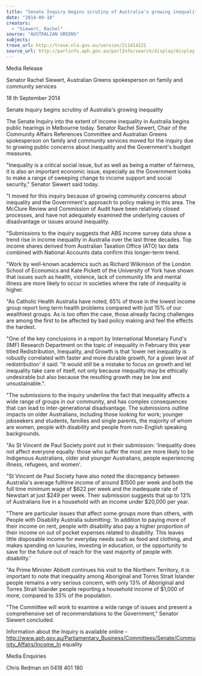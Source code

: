 ```yaml
---
title: "Senate Inquiry begins scrutiny of Australia's growing inequality"
date: "2014-09-18"
creators:
  - "Siewert, Rachel"
source: "AUSTRALIAN GREENS"
subjects:
trove_url: http://trove.nla.gov.au/version/211414121
source_url: http://parlinfo.aph.gov.au/parlInfo/search/display/display.w3p;query=Id%3A%22media/pressrel/3400069%22
---
```


 Media Release   

 Senator Rachel Siewert, Australian Greens spokesperson on family and community services   

 

 18 th  September 2014 

 

 

 Senate Inquiry begins scrutiny of Australia's growing inequality   

 The Senate Inquiry into the extent of income inequality in Australia begins public hearings  in Melbourne today. Senator Rachel Siewert, Chair of the Community Affairs References  Committee and Australian Greens spokesperson on family and community services moved  for the inquiry due to growing public concerns about inequality and the Government's  budget measures.   

 "Inequality is a critical social issue, but as well as being a matter of fairness, it is also an  important economic issue, especially as the Government looks to make a range of sweeping  change to income support and social security," Senator Siewert said today.   

 "I moved for this inquiry because of growing community concerns about inequality and the  Government's approach to policy making in this area. The McClure Review and  Commission of Audit have been relatively closed processes, and have not adequately  examined the underlying causes of disadvantage or issues around inequality.   

 "Submissions to the inquiry suggests that ABS income survey data show a trend rise in  income inequality in Australia over the last three decades. Top income shares derived from  Australian Taxation Office (ATO) tax data combined with National Accounts data confirm  this longer-term trend.   

 "Work by well-known academics such as Richard Wilkinson of the London School of  Economics and Kate Pickett of the University of York have shown that issues such as health,  violence, lack of community life and mental illness are more likely to occur in societies  where the rate of inequality is higher.   

 "As Catholic Health Australia have noted, 65% of those in the lowest income group report  long term health problems compared with just 15% of our wealthiest groups. As is too often  the case, those already facing challenges are among the first to be affected by bad policy  making and feel the effects the hardest.   

 "One of the key conclusions in a report by International Monetary Fund's (IMF) Research  Department on the topic of inequality in February this year titled Redistribution, Inequality,  and Growth is that ‘lower net inequality is robustly correlated with faster and more durable  growth, for a given level of redistribution' it said: "It would still be a mistake to focus on  growth and let inequality take care of itself, not only because inequality may be ethically  undesirable but also because the resulting growth may be low and unsustainable.".   

 "The submissions to the inquiry underline the fact that inequality affects a wide range of  groups in our community, and has complex consequences that can lead to inter-generational  disadvantage. The submissions outline impacts on older Australians, including those  looking for work; younger jobseekers and students, families and single parents, the majority  of whom are women, people with disability and people from non-English speaking  backgrounds.   

 "As St Vincent de Paul Society point out in their submission: ‘Inequality does not affect  everyone equally: those who suffer the most are more likely to be Indigenous Australians,  older and younger Australians, people experiencing illness, refugees, and women'.   

 "St Vincent de Paul Society have also noted the discrepancy between Australia's average  fulltime income of around $1500 per week and both the full time minimum wage of $622 per  week and the inadequate rate of Newstart at just $249 per week. Their submission suggests  that up to 13% of Australians live in a household with an income under $20,000 per year.   

 "There are particular issues that affect some groups more than others, with People with  Disability Australia submitting: ‘In addition to paying more of their income on rent, people  with disability also pay a higher proportion of their income on out of pocket expenses  related to disability. This leaves little disposable income for everyday needs such as food  and clothing, and makes spending on luxuries, investing in education, or the opportunity to  save for the future out of reach for the vast majority of people with disability.'   

 "As Prime Minister Abbott continues his visit to the Northern Territory, it is important to  note that inequality among Aboriginal and Torres Strait Islander people remains a very  serious concern, with only 13% of Aboriginal and Torres Strait Islander people reporting a  household income of $1,000 of more, compared to 33% of the population.   

 "The Committee will work to examine a wide range of issues and present a comprehensive  set of recommendations to the Government," Senator Siewert concluded.   

 

 

 Information about the Inquiry is available online -  http://www.aph.gov.au/Parliamentary_Business/Committees/Senate/Community_Affairs/Income_In equality    

 

 

 

 Media Enquiries    

 Chris Redman on 0418 401 180   

 

